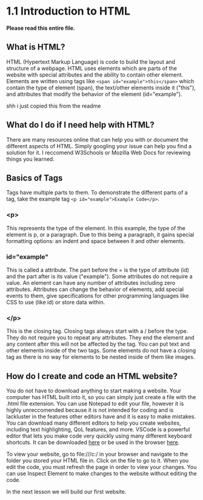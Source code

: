 # 1.1 Introduction to HTML

**Please read this entire file.**

## What is HTML?
HTML (Hypertext Markup Language) is code to build the layout and structure of a webpage. HTML uses elements which are parts of the website with special attributes and the ability to contain other element. Elements are written using tags like `<span id="example">this</span>` which contain the type of element (span), the text/other elements inside it ("this"), and attributes that modify the behavior of the element (id="example").

shh i just copied this from the readme

## What do I do if I need help with HTML?

There are many resources online that can help you with or document the different aspects of HTML. Simply googling your issue can help you find a solution for it. I reccomend W3Schools or Mozilla Web Docs for reviewing things you learned.

## Basics of Tags

Tags have multiple parts to them. To demonstrate the different parts of a tag, take the example tag `<p id="example">Example Code</p>`.

### \<p>

This represents the type of the element. In this example, the type of the element is p, or a paragraph. Due to this being a paragraph, it gains special formatting options: an indent and space between it and other elements.

### id="example"

This is called a attribute. The part before the = is the type of attribute (id) and the part after is its value ("example"). Some attributes do not require a value. An element can have any number of attributes including zero attributes. Attributes can change the behavior of elements, add special events to them, give specifications for other programming languages like CSS to use (like id) or store data within.

### \</p>

This is the closing tag. Closing tags always start with a / before the type. They do not require you to repeat any attributes. They end the element and any content after this will not be affected by the tag. You can put text and other elements inside of the two tags. Some elements do not have a closing tag as there is no way for elements to be nested inside of them like images.

## How do I create and code an HTML website?

You do not have to download anything to start making a website. Your computer has HTML built into it, so you can simply just create a file with the .html file extension. You can use Notepad to edit your file, however it is highly unreccomended because it is not intended for coding and is lackluster in the features other editors have and it is easy to make mistakes. You can download many different editors to help you create websites, including text highlighting, QoL features, and more. VSCode is a powerful editor that lets you make code very quickly using many different keyboard shortcuts. It can be downloaded [here](https://code.visualstudio.com/download) or be used in the browser [here](https://vscode.dev).

To view your website, go to file:///c:/ in your browser and navigate to the folder you stored your HTML file in. Click on the file to go to it. When you edit the code, you must refresh the page in order to view your changes. You can use Inspect Element to make changes to the website without editing the code.

In the next lesson we will build our first website.